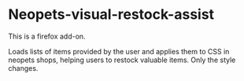 # Neopets-visual-restock-assist
This is a firefox add-on.

Loads lists of items provided by the user and applies them to CSS in neopets shops, helping users to restock valuable items. Only the style changes.
